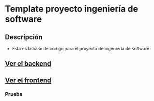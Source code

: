 # Template proyecto ingeniería de software

## Descripción

- Esta es la base de codigo para el proyecto de ingeniería de software

## [Ver el backend](./backend/Backend.md)
## [Ver el frontend](./frontend/Frontend.md)

### Prueba

